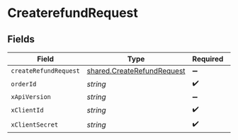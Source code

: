 # CreaterefundRequest


## Fields

| Field                                                                           | Type                                                                            | Required                                                                        | Description                                                                     |
| ------------------------------------------------------------------------------- | ------------------------------------------------------------------------------- | ------------------------------------------------------------------------------- | ------------------------------------------------------------------------------- |
| `createRefundRequest`                                                           | [shared.CreateRefundRequest](../../../sdk/models/shared/createrefundrequest.md) | :heavy_minus_sign:                                                              | N/A                                                                             |
| `orderId`                                                                       | *string*                                                                        | :heavy_check_mark:                                                              | N/A                                                                             |
| `xApiVersion`                                                                   | *string*                                                                        | :heavy_minus_sign:                                                              | N/A                                                                             |
| `xClientId`                                                                     | *string*                                                                        | :heavy_check_mark:                                                              | N/A                                                                             |
| `xClientSecret`                                                                 | *string*                                                                        | :heavy_check_mark:                                                              | N/A                                                                             |
